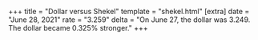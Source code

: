 +++
title = "Dollar versus Shekel"
template = "shekel.html"
[extra]
date = "June 28, 2021"
rate = "3.259"
delta = "On June 27, the dollar was 3.249. The dollar became 0.325% stronger."
+++
